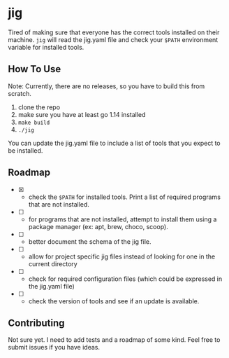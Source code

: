 # jig
Tired of making sure that everyone has the correct tools installed on their machine. `jig` will read the jig.yaml file and check your `$PATH` environment variable for installed tools. 

## How To Use

Note: Currently, there are no releases, so you have to build this from scratch.

1. clone the repo
1. make sure you have at least go 1.14 installed
1. `make build`
1. `./jig`

You can update the jig.yaml file to include a list of tools that you expect to be installed.

## Roadmap

* [x] - check the `$PATH` for installed tools. Print a list of required programs that are not installed.
* [ ] - for programs that are not installed, attempt to install them using a package manager (ex: apt, brew, choco, scoop).
* [ ] - better document the schema of the jig file.
* [ ] - allow for project specific jig files instead of looking for one in the current directory
* [ ] - check for required configuration files (which could be expressed in the jig.yaml file)
* [ ] - check the version of tools and see if an update is available.

## Contributing

Not sure yet. I need to add tests and a roadmap of some kind. Feel free to submit issues if you have ideas.